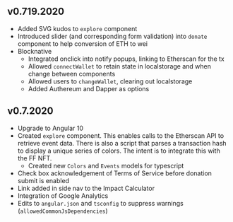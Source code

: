 ## v0.719.2020

* Added SVG kudos to `explore` component
* Introduced slider (and corresponding form validation) into `donate` component to help conversion of ETH to wei
* Blocknative
    * Integrated onclick into notify popups, linking to Etherscan for the tx
    * Allowed `connectWallet` to retain state in localstorage and when change between components
    * Allowed users to `changeWallet`, clearing out localstorage
    * Added Authereum and Dapper as options

## v0.7.2020

* Upgrade to Angular 10
* Created `explore` component. This enables calls to the Etherscan API to retrieve event data. There is also a script that parses a transaction hash to display a unique series of colors. The intent is to integrate this with the FF NFT.
    * Created new `Colors` and `Events` models for typescript
* Check box acknowledgement of Terms of Service before donation submit is enabled
* Link added in side nav to the Impact Calculator
* Integration of Google Analytics
* Edits to `angular.json` and `tsconfig` to suppress warnings (`allowedCommonJsDependencies`)

